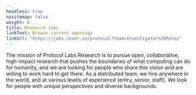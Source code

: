 ```yaml
---
headless: true
nositemap: false
weight: 6
title: Research Jobs
linkText: Browse current openings
linkUrl: "https://jobs.lever.co/protocol?team=Investigator%20Roles"
---
```

The mission of Protocol Labs Research is to pursue open, collaborative, high-impact research that pushes the boundaries of what computing can do for humanity, and we are looking for people who share this vision and are willing to work hard to get there. As a distributed team, we hire anywhere in the world, and at various levels of experience (entry, senior, staff). We look for people with unique perspectives and diverse backgrounds.

